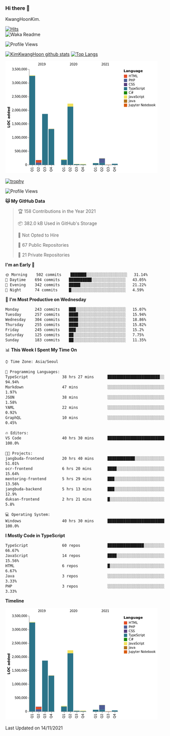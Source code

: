 ### Hi there 👋

KwangHoonKim.

[![Hits](https://hits.seeyoufarm.com/api/count/incr/badge.svg?url=https%3A%2F%2Fgithub.com%2Frhkdgns95)](https://hits.seeyoufarm.com)  
![Waka Readme](https://github.com/rhkdgns95/rhkdgns95/workflows/Waka%20Readme/badge.svg)

![Profile Views](http://img.shields.io/badge/Profile%20Views-0-blue)

[![KimKwangHoon github stats](https://github-readme-stats.vercel.app/api?username=rhkdgns95&show_icons=true)](https://github.com/rhkdgns95/github-readme-stats)   [![Top Langs](https://github-readme-stats.vercel.app/api/top-langs/?username=rhkdgns95&layout=compact)](https://github.com/rhkdgns95/github-readme-stats)   


![Chart not found](https://raw.githubusercontent.com/rhkdgns95/rhkdgns95/master/charts/bar_graph.png) 

[![trophy](https://github-profile-trophy.vercel.app/?username=rhkdgns95)](https://github.com/rhkdgns95/github-profile-trophy)

<!--START_SECTION:waka-->
![Profile Views](http://img.shields.io/badge/Profile%20Views-5-blue)

**🐱 My GitHub Data** 

> 🏆 158 Contributions in the Year 2021
 > 
> 📦 382.0 kB Used in GitHub's Storage 
 > 
> 🚫 Not Opted to Hire
 > 
> 📜 67 Public Repositories 
 > 
> 🔑 21 Private Repositories  
 > 
**I'm an Early 🐤** 

```text
🌞 Morning    502 commits    ███████░░░░░░░░░░░░░░░░░░   31.14% 
🌆 Daytime    694 commits    ██████████░░░░░░░░░░░░░░░   43.05% 
🌃 Evening    342 commits    █████░░░░░░░░░░░░░░░░░░░░   21.22% 
🌙 Night      74 commits     █░░░░░░░░░░░░░░░░░░░░░░░░   4.59%

```
📅 **I'm Most Productive on Wednesday** 

```text
Monday       243 commits    ███░░░░░░░░░░░░░░░░░░░░░░   15.07% 
Tuesday      257 commits    ████░░░░░░░░░░░░░░░░░░░░░   15.94% 
Wednesday    304 commits    ████░░░░░░░░░░░░░░░░░░░░░   18.86% 
Thursday     255 commits    ████░░░░░░░░░░░░░░░░░░░░░   15.82% 
Friday       245 commits    ███░░░░░░░░░░░░░░░░░░░░░░   15.2% 
Saturday     125 commits    ██░░░░░░░░░░░░░░░░░░░░░░░   7.75% 
Sunday       183 commits    ██░░░░░░░░░░░░░░░░░░░░░░░   11.35%

```


📊 **This Week I Spent My Time On** 

```text
⌚︎ Time Zone: Asia/Seoul

💬 Programming Languages: 
TypeScript               38 hrs 27 mins      ███████████████████████░░   94.94% 
Markdown                 47 mins             ░░░░░░░░░░░░░░░░░░░░░░░░░   1.97% 
JSON                     38 mins             ░░░░░░░░░░░░░░░░░░░░░░░░░   1.58% 
YAML                     22 mins             ░░░░░░░░░░░░░░░░░░░░░░░░░   0.92% 
GraphQL                  10 mins             ░░░░░░░░░░░░░░░░░░░░░░░░░   0.45%

🔥 Editors: 
VS Code                  40 hrs 30 mins      █████████████████████████   100.0%

🐱‍💻 Projects: 
jangbuda-frontend        20 hrs 40 mins      ████████████░░░░░░░░░░░░░   51.01% 
ocr-frontend             6 hrs 20 mins       ████░░░░░░░░░░░░░░░░░░░░░   15.64% 
mentoring-frontend       5 hrs 29 mins       ███░░░░░░░░░░░░░░░░░░░░░░   13.56% 
jangbuda-backend         5 hrs 13 mins       ███░░░░░░░░░░░░░░░░░░░░░░   12.9% 
duksan-frontend          2 hrs 21 mins       █░░░░░░░░░░░░░░░░░░░░░░░░   5.8%

💻 Operating System: 
Windows                  40 hrs 30 mins      █████████████████████████   100.0%

```

**I Mostly Code in TypeScript** 

```text
TypeScript               60 repos            ████████████████░░░░░░░░░   66.67% 
JavaScript               14 repos            ████░░░░░░░░░░░░░░░░░░░░░   15.56% 
HTML                     6 repos             █░░░░░░░░░░░░░░░░░░░░░░░░   6.67% 
Java                     3 repos             ░░░░░░░░░░░░░░░░░░░░░░░░░   3.33% 
PHP                      3 repos             ░░░░░░░░░░░░░░░░░░░░░░░░░   3.33%

```


**Timeline**

![Chart not found](https://raw.githubusercontent.com/rhkdgns95/rhkdgns95/master/charts/bar_graph.png) 


 Last Updated on 14/11/2021
<!--END_SECTION:waka-->
